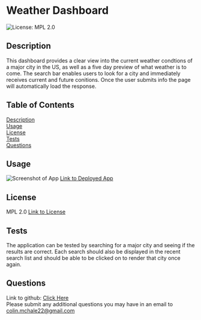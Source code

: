 # Weather Dashboard
![License: MPL 2.0](https://img.shields.io/badge/License-MPL_2.0-brightgreen.svg)

## Description  
This dashboard provides a clear view into the current weather condtions of a major city in the US, as well as a five day preview of what weather is to come. The search bar enables users to look for a city and immediately receives current and future conitions. Once the user submits info the page will automatically load the response.

## Table of Contents  
[Description](#description)    
[Usage](#usage)  
[License](#license)   
[Tests](#tests)  
[Questions](#questions)  

## Usage  
![Screenshot of App]()
[Link to Deployed App]()

## License 
MPL 2.0
[Link to License](https://www.mozilla.org/en-US/MPL/2.0/)

## Tests  
The application can be tested by searching for a major city and seeing if the results are correct. Each search should also be displayed in the recent search list and should be able to be clicked on to render that city once again.

## Questions
Link to github: [Click Here](https://github.com/colinmchale)  
Please submit any additional questions you may have in an email to colin.mchale22@gmail.com

